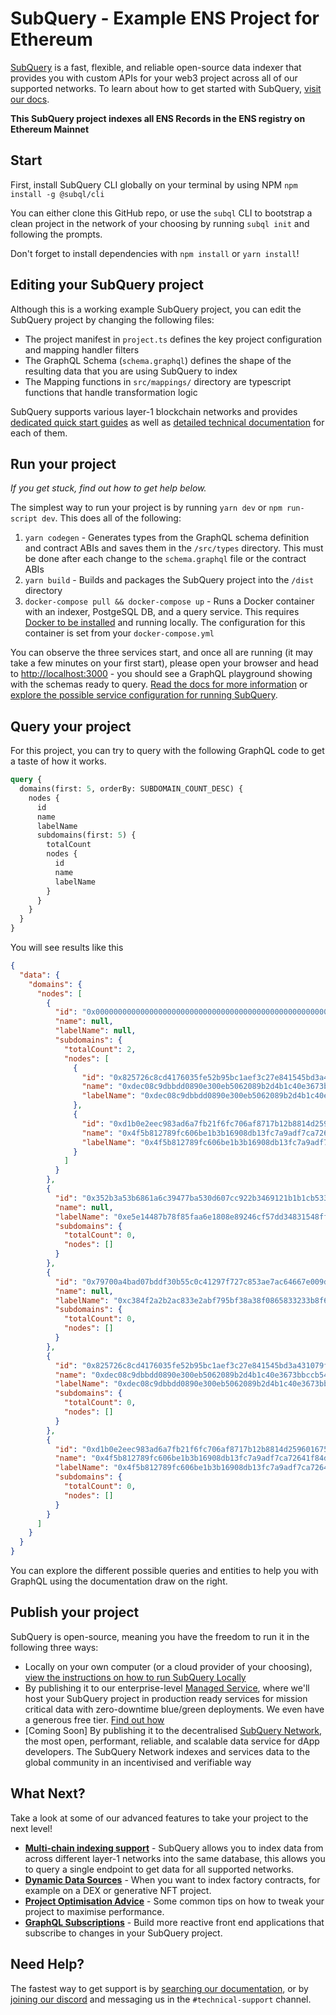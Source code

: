 # SubQuery - Example ENS Project for Ethereum

[SubQuery](https://subquery.network) is a fast, flexible, and reliable open-source data indexer that provides you with custom APIs for your web3 project across all of our supported networks. To learn about how to get started with SubQuery, [visit our docs](https://academy.subquery.network).

**This SubQuery project indexes all ENS Records in the ENS registry on Ethereum Mainnet**

## Start

First, install SubQuery CLI globally on your terminal by using NPM `npm install -g @subql/cli`

You can either clone this GitHub repo, or use the `subql` CLI to bootstrap a clean project in the network of your choosing by running `subql init` and following the prompts.

Don't forget to install dependencies with `npm install` or `yarn install`!

## Editing your SubQuery project

Although this is a working example SubQuery project, you can edit the SubQuery project by changing the following files:

- The project manifest in `project.ts` defines the key project configuration and mapping handler filters
- The GraphQL Schema (`schema.graphql`) defines the shape of the resulting data that you are using SubQuery to index
- The Mapping functions in `src/mappings/` directory are typescript functions that handle transformation logic

SubQuery supports various layer-1 blockchain networks and provides [dedicated quick start guides](https://academy.subquery.network/quickstart/quickstart.html) as well as [detailed technical documentation](https://academy.subquery.network/build/introduction.html) for each of them.

## Run your project

_If you get stuck, find out how to get help below._

The simplest way to run your project is by running `yarn dev` or `npm run-script dev`. This does all of the following:

1.  `yarn codegen` - Generates types from the GraphQL schema definition and contract ABIs and saves them in the `/src/types` directory. This must be done after each change to the `schema.graphql` file or the contract ABIs
2.  `yarn build` - Builds and packages the SubQuery project into the `/dist` directory
3.  `docker-compose pull && docker-compose up` - Runs a Docker container with an indexer, PostgeSQL DB, and a query service. This requires [Docker to be installed](https://docs.docker.com/engine/install) and running locally. The configuration for this container is set from your `docker-compose.yml`

You can observe the three services start, and once all are running (it may take a few minutes on your first start), please open your browser and head to [http://localhost:3000](http://localhost:3000) - you should see a GraphQL playground showing with the schemas ready to query. [Read the docs for more information](https://academy.subquery.network/run_publish/run.html) or [explore the possible service configuration for running SubQuery](https://academy.subquery.network/run_publish/references.html).

## Query your project

For this project, you can try to query with the following GraphQL code to get a taste of how it works.

```graphql
query {
  domains(first: 5, orderBy: SUBDOMAIN_COUNT_DESC) {
    nodes {
      id
      name
      labelName
      subdomains(first: 5) {
        totalCount
        nodes {
          id
          name
          labelName
        }
      }
    }
  }
}
```

You will see results like this

```json
{
  "data": {
    "domains": {
      "nodes": [
        {
          "id": "0x0000000000000000000000000000000000000000000000000000000000000000",
          "name": null,
          "labelName": null,
          "subdomains": {
            "totalCount": 2,
            "nodes": [
              {
                "id": "0x825726c8cd4176035fe52b95bc1aef3c27e841545bd3a431079f38641c7ba88c",
                "name": "0xdec08c9dbbdd0890e300eb5062089b2d4b1c40e3673bbccb5423f7b37dcf9a9c",
                "labelName": "0xdec08c9dbbdd0890e300eb5062089b2d4b1c40e3673bbccb5423f7b37dcf9a9c"
              },
              {
                "id": "0xd1b0e2eec983ad6a7fb21f6fc706af8717b12b8814d2596016750ea73e00b57f",
                "name": "0x4f5b812789fc606be1b3b16908db13fc7a9adf7ca72641f84d75b47069d3d7f0",
                "labelName": "0x4f5b812789fc606be1b3b16908db13fc7a9adf7ca72641f84d75b47069d3d7f0"
              }
            ]
          }
        },
        {
          "id": "0x352b3a53b6861a6c39477ba530d607cc922b3469121b1b1cb533c2b66805007c",
          "name": null,
          "labelName": "0xe5e14487b78f85faa6e1808e89246cf57dd34831548ff2e6097380d98db2504a",
          "subdomains": {
            "totalCount": 0,
            "nodes": []
          }
        },
        {
          "id": "0x79700a4bad07bddf30b55c0c41297f727c853ae7ac64667e009df49a9ab68dfd",
          "name": null,
          "labelName": "0xc384f2a2b2ac833e2abf795bf38a38f0865833233b8f67cecd7598bd108a2859",
          "subdomains": {
            "totalCount": 0,
            "nodes": []
          }
        },
        {
          "id": "0x825726c8cd4176035fe52b95bc1aef3c27e841545bd3a431079f38641c7ba88c",
          "name": "0xdec08c9dbbdd0890e300eb5062089b2d4b1c40e3673bbccb5423f7b37dcf9a9c",
          "labelName": "0xdec08c9dbbdd0890e300eb5062089b2d4b1c40e3673bbccb5423f7b37dcf9a9c",
          "subdomains": {
            "totalCount": 0,
            "nodes": []
          }
        },
        {
          "id": "0xd1b0e2eec983ad6a7fb21f6fc706af8717b12b8814d2596016750ea73e00b57f",
          "name": "0x4f5b812789fc606be1b3b16908db13fc7a9adf7ca72641f84d75b47069d3d7f0",
          "labelName": "0x4f5b812789fc606be1b3b16908db13fc7a9adf7ca72641f84d75b47069d3d7f0",
          "subdomains": {
            "totalCount": 0,
            "nodes": []
          }
        }
      ]
    }
  }
}
```

You can explore the different possible queries and entities to help you with GraphQL using the documentation draw on the right.

## Publish your project

SubQuery is open-source, meaning you have the freedom to run it in the following three ways:

- Locally on your own computer (or a cloud provider of your choosing), [view the instructions on how to run SubQuery Locally](https://academy.subquery.network/run_publish/run.html)
- By publishing it to our enterprise-level [Managed Service](https://managedservice.subquery.network), where we'll host your SubQuery project in production ready services for mission critical data with zero-downtime blue/green deployments. We even have a generous free tier. [Find out how](https://academy.subquery.network/run_publish/publish.html)
- [Coming Soon] By publishing it to the decentralised [SubQuery Network](https://subquery.network/network), the most open, performant, reliable, and scalable data service for dApp developers. The SubQuery Network indexes and services data to the global community in an incentivised and verifiable way

## What Next?

Take a look at some of our advanced features to take your project to the next level!

- [**Multi-chain indexing support**](https://academy.subquery.network/build/multi-chain.html) - SubQuery allows you to index data from across different layer-1 networks into the same database, this allows you to query a single endpoint to get data for all supported networks.
- [**Dynamic Data Sources**](https://academy.subquery.network/build/dynamicdatasources.html) - When you want to index factory contracts, for example on a DEX or generative NFT project.
- [**Project Optimisation Advice**](https://academy.subquery.network/build/optimisation.html) - Some common tips on how to tweak your project to maximise performance.
- [**GraphQL Subscriptions**](https://academy.subquery.network/run_publish/subscription.html) - Build more reactive front end applications that subscribe to changes in your SubQuery project.

## Need Help?

The fastest way to get support is by [searching our documentation](https://academy.subquery.network), or by [joining our discord](https://discord.com/invite/subquery) and messaging us in the `#technical-support` channel.
